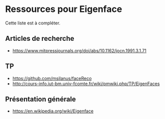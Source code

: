 ﻿# Ressources pour Eigenface
Cette liste est à compléter.

## Articles de recherche

 - https://www.mitpressjournals.org/doi/abs/10.1162/jocn.1991.3.1.71

## TP

 - https://github.com/msilanus/faceReco
 - http://cours-info.iut-bm.univ-fcomte.fr/wiki/pmwiki.php/TP/EigenFaces

## Présentation générale

 - https://en.wikipedia.org/wiki/Eigenface

 
